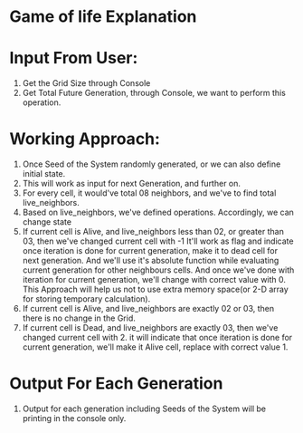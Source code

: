 # Game of life Explanation

# Input From User:
1. Get the Grid Size through Console
2. Get Total Future Generation, through Console,  we want to perform this operation.


# Working Approach:
1. Once Seed of the System randomly generated, or we can also define initial state.
2. This will work as input for next Generation, and further on.
3. For every cell, it would've total 08 neighbors, and we've to find total live_neighbors.
4. Based on live_neighbors, we've defined operations. Accordingly, we can change state
5. If current cell is Alive, and live_neighbors less than 02, or greater than 03, then we've changed current cell with -1
    It'll work as flag and indicate once iteration is done for current generation, make it to dead cell for next generation.
    And we'll use it's absolute function while evaluating current generation for other neighbours cells.
    And once we've done with iteration for current generation, we'll change with correct value with 0.
    This Approach will help us not to use extra memory space(or 2-D array for storing temporary calculation).
6. If current cell is Alive, and live_neighbors are exactly 02 or 03, then there is no change in the Grid.
7. If current cell is Dead, and live_neighbors are exactly 03, then we've changed current cell with 2. 
    it will indicate that once iteration is done for current generation, we'll make it Alive cell, replace with correct value 1.


# Output For Each Generation
1. Output for each generation including Seeds of the System will be printing in the console only.
